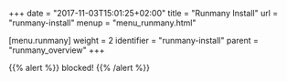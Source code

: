 +++
date = "2017-11-03T15:01:25+02:00"
title = "Runmany Install"
url = "runmany-install"
menup = "menu_runmany.html"

[menu.runmany]
  weight = 2
  identifier = "runmany-install"
  parent = "runmany_overview"
+++

{{% alert %}}
blocked!
{{% /alert %}}
